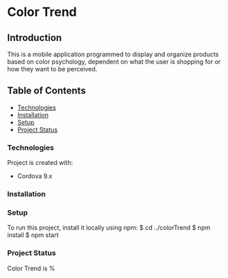 # Color Trend

## Introduction
This is a mobile application programmed to display and organize products based on color psychology, dependent on what the user is shopping for or how they want to be perceived.

## Table of Contents
* [Technologies](#technologies)
* [Installation](#installation)
* [Setup](#setup)
* [Project Status](#project-status)

### Technologies
Project is created with:
* Cordova 9.x

### Installation

### Setup
To run this project, install it locally using npm:
$ cd ../colorTrend
$ npm install
$ npm start

### Project Status
Color Trend is %

